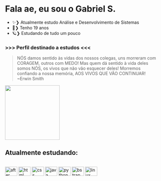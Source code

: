 # Fala ae, eu sou o Gabriel S.

- ✨❯ Atualmente estudo Análise e Desenvolvimento de Sistemas
- 🍃❯ Tenho 19 anos
- 🪐❯ Estudando de tudo um pouco

### >>> Perfil destinado a estudos <<<

> NÓS damos sentido às vidas dos nossos colegas, uns morreram com CORAGEM, outros com MEDO! Mas quem dá sentido à vida deles somos NÓS, os vivos que não vão esquecer deles! Morremos confiando a nossa memória, AOS VIVOS QUE VÃO CONTINUAR! ~Erwin Smith

<a href="https://github.com/GSalustrianoSouza">
  <img height="180em" align="center" src="https://github-readme-stats.vercel.app/api?username=GSalustrianoSouza&show_icons=true&theme=dracula&count_private=true&include_all_commits=true" />
</a>

## Atualmente estudando:
<div style="display: inline_block"><br>
  <img align="center" alt="after" height="30" width="40" src="https://cdn.jsdelivr.net/gh/devicons/devicon/icons/aftereffects/aftereffects-original.svg">
  <img align="center" alt="html" height="30" width="40" src="https://cdn.jsdelivr.net/gh/devicons/devicon/icons/html5/html5-original.svg">
  <img align="center" alt="css" height="30" width="40" src="https://cdn.jsdelivr.net/gh/devicons/devicon/icons/css3/css3-original.svg">
  <img align="center" alt="java" height="30" width="40" src="https://cdn.jsdelivr.net/gh/devicons/devicon/icons/java/java-original.svg">
  <img align="center" alt="python" height="30" width="40" src="https://cdn.jsdelivr.net/gh/devicons/devicon/icons/python/python-original.svg">
  <img align="center" alt="bstrap" height="30" width="40" src="https://cdn.jsdelivr.net/gh/devicons/devicon/icons/bootstrap/bootstrap-original.svg">
  <img align="center" alt="linux" height="30" width="40" src="https://cdn.jsdelivr.net/gh/devicons/devicon/icons/linux/linux-original.svg">
</div>

  
          
        
          



